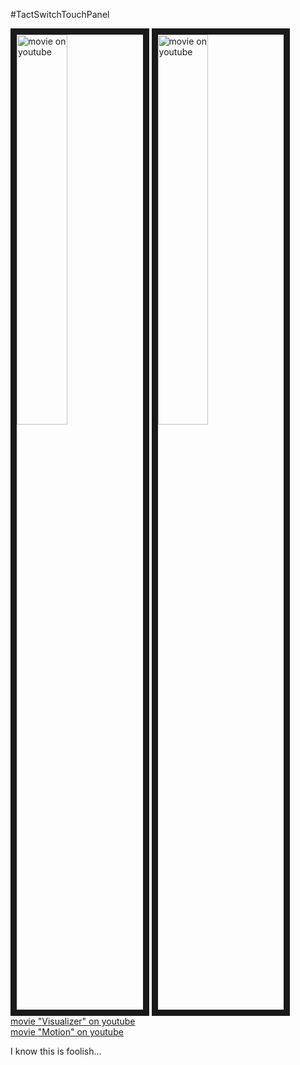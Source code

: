 #TactSwitchTouchPanel

<a href="http://www.youtube.com/watch?feature=player_embedded&v=qLspLFl-yOg
" target="_blank"><img src="http://img.youtube.com/vi/qLspLFl-yOg/0.jpg" 
alt="movie on youtube" width=40% border="10" /></a>
<a href="http://www.youtube.com/watch?feature=player_embedded&v=zNGVQXqtgJ4
" target="_blank"><img src="http://img.youtube.com/vi/zNGVQXqtgJ4/0.jpg" 
alt="movie on youtube" width=40% border="10" /></a>  
[movie "Visualizer" on youtube](https://www.youtube.com/watch?v=qLspLFl-yOg)  
[movie "Motion" on youtube](https://www.youtube.com/watch?v=zNGVQXqtgJ4)  

I know this is foolish...    